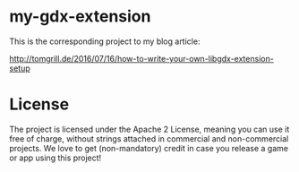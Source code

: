 # my-gdx-extension

This is the corresponding project to my blog article:

http://tomgrill.de/2016/07/16/how-to-write-your-own-libgdx-extension-setup

# License

The project is licensed under the Apache 2 License, meaning you can use it free of charge, without strings attached in commercial and non-commercial projects. We love to get (non-mandatory) credit in case you release a game or app using this project!
